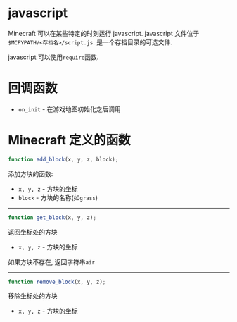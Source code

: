 # javascript
Minecraft 可以在某些特定的时刻运行 javascript. javascript 文件位于`$MCPYPATH/<存档名>/script.js`. 是一个存档目录的可选文件.

javascript 可以使用`require`函数.

# 回调函数
- `on_init` - 在游戏地图初始化之后调用

# Minecraft 定义的函数
```javascript
function add_block(x, y, z, block);
```
添加方块的函数:

- `x, y, z` - 方块的坐标
- `block` - 方块的名称(如`grass`)

- - -

```javascript
function get_block(x, y, z);
```
返回坐标处的方块

- `x, y, z` - 方块的坐标

如果方块不存在, 返回字符串`air`

- - -

```javascript
function remove_block(x, y, z);
```
移除坐标处的方块

- `x, y, z` - 方块的坐标
